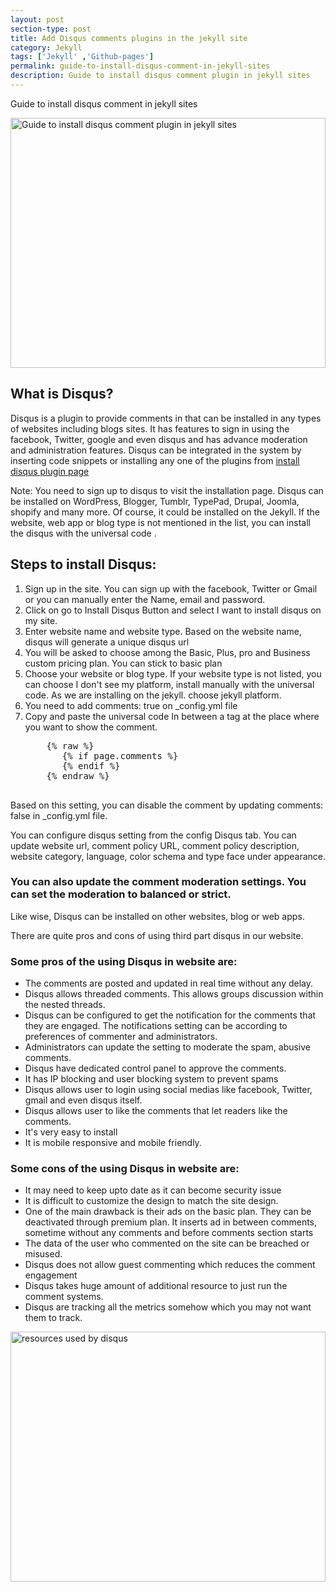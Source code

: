 ```yaml
---
layout: post
section-type: post
title: Add Disqus comments plugins in the jekyll site
category: Jekyll
tags: ['Jekyll' ,'Github-pages']
permalink: guide-to-install-disqus-comment-in-jekyll-sites
description: Guide to install disqus comment plugin in jekyll sites
---
```


Guide to install disqus comment in jekyll sites
<!--more-->

<img src="{{site.baseurl}}/img/posts/disqus.png" class="img-thumbnail img-rounded" height="400px"
alt="Guide to install disqus comment plugin in jekyll sites" width="100%">

<section>
<h2>What is Disqus?</h2>
<p>
Disqus is a plugin to provide comments in that can be installed in any types of websites including blogs sites. It has
features to sign in using the facebook, Twitter, google and even disqus and has advance moderation and administration
features. Disqus can be integrated in the system by inserting code snippets or installing any one of the plugins from
<a href="https://disqus.com/admin/install/" target="_blank">install disqus plugin page</a>
</p>
</section>

<section>
<p>
Note: You need to sign up to disqus to visit the installation page. Disqus can be installed on WordPress, Blogger,
Tumblr, TypePad, Drupal, Joomla, shopify and many more. Of course, it could be installed on the Jekyll. If the website,
web app or blog type is not mentioned in the list, you can install the disqus with the universal code .
</p>
</section>


<section>
<h2>Steps to install Disqus:</h2>

<ol>
<li>Sign up in the site. You can sign up with the facebook, Twitter or Gmail or you can manually enter the Name, email
and password.</li>
<li>Click on go to <span class="important">Install Disqus Button</span> and select  <span class="important">I want to
install disqus on my site</span>.
</li>
<li>Enter website name and website type. Based on the website name, disqus will generate a unique disqus url</li>
<li>You will be asked to choose among the Basic, Plus, pro and Business custom pricing plan. You can stick to basic plan
</li>
<li>Choose your website or blog type. If your website type is not listed, you can choose I don't see my platform, install
manually with the universal code. As we are installing on the jekyll. choose jekyll platform.</li>
<li>You need to add <span class="important">comments: true </span> on _config.yml file</li>
<li>Copy and paste the universal code In between a tag at the place where you want to show the comment.
    <pre class="terminal">
    {% raw %}
       {% if page.comments %}
       {% endif %} 
    {% endraw %}
    </pre>  
</li>
</ol>


</section>


<section>
<p>Based on this setting, you can disable the comment by updating comments:
false in <span class="important"> _config.yml</span>  file.
</p>

<p>
You can configure disqus setting from the config Disqus tab. You can update website url, comment policy URL, comment
policy description, website category, language, color schema and type face under appearance.
</p>

<h3>
You can also update the comment moderation settings. You can set the moderation to balanced or strict.
</h3>
<p>Like wise, Disqus can be installed on other websites, blog or web apps.</p>
<p>There are quite pros and cons of using third part disqus in our website. </p>
<h3>Some pros of the using Disqus in website are:</h3>
<ul>
<li>The comments are posted and updated in real time without any delay.</li>
<li>Disqus allows threaded comments. This allows groups discussion within the nested threads.</li>
<li>Disqus can be configured to get the notification for the comments that they are engaged.
The notifications setting can be according to preferences of commenter and administrators.</li>
<li>Administrators can update the setting to moderate the spam, abusive comments.</li>
<li>Disqus have dedicated control panel to approve the comments.</li>
<li>It has IP blocking and user blocking system to prevent spams  </li>
<li>Disqus allows user to login using social medias like facebook, Twitter, gmail and even disqus itself.</li>
<li>Disqus allows user to like the comments that let readers like the comments.</li>
<li>It's very easy to install</li>
<li>It is mobile responsive and mobile friendly.</li>
</ul>
</section>


<section>
<h3>Some cons of the using Disqus in website are:</h3>

<ul>
<li>It may need to keep upto date as it can become security issue</li>
<li>It is difficult to customize the design to match the site design.</li>
<li>One of the main drawback is their ads on the basic plan. They can be deactivated through premium plan.
It inserts ad in between comments, sometime without any comments and before comments section starts</li>
<li>The data of the user who commented on the site can be breached or misused.</li>
<li>Disqus does not allow guest commenting which reduces the comment engagement</li>
<li>Disqus takes huge amount of additional resource to just run the comment systems.</li>
<li>Disqus are tracking all the metrics somehow which you may not want them to track.</li>
</ul>
</section>


<section>
<img src="{{site.baseurl}}/img/posts/discuss-site-resource-used.png" class="img-thumbnail img-rounded" height="400px"
alt="resources used by disqus" width="100%">
</section>





